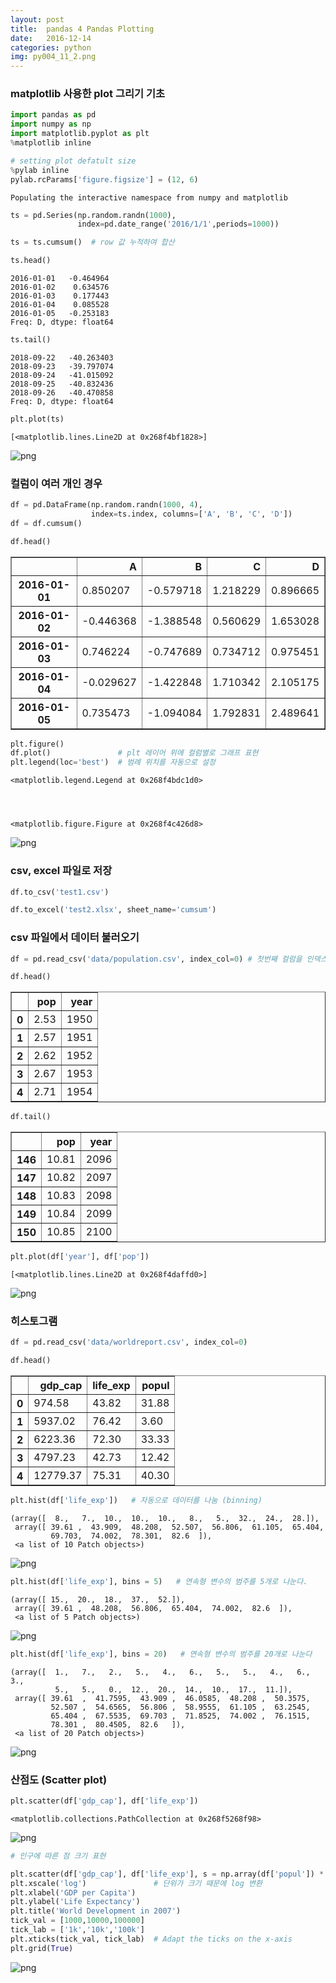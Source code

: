 ```yaml
---
layout: post
title:  pandas 4 Pandas Plotting
date:   2016-12-14
categories: python
img: py004_11_2.png
---
```


### matplotlib 사용한 plot 그리기 기초


```python
import pandas as pd
import numpy as np
import matplotlib.pyplot as plt
%matplotlib inline
```


```python
# setting plot defatult size
%pylab inline
pylab.rcParams['figure.figsize'] = (12, 6)
```

    Populating the interactive namespace from numpy and matplotlib
    


```python
ts = pd.Series(np.random.randn(1000), 
               index=pd.date_range('2016/1/1',periods=1000))
```


```python
ts = ts.cumsum()  # row 값 누적하여 합산
```


```python
ts.head()
```




    2016-01-01   -0.464964
    2016-01-02    0.634576
    2016-01-03    0.177443
    2016-01-04    0.085528
    2016-01-05   -0.253183
    Freq: D, dtype: float64




```python
ts.tail()
```




    2018-09-22   -40.263403
    2018-09-23   -39.797074
    2018-09-24   -41.015092
    2018-09-25   -40.832436
    2018-09-26   -40.470858
    Freq: D, dtype: float64




```python
plt.plot(ts)
```




    [<matplotlib.lines.Line2D at 0x268f4bf1828>]




![png](../images/py004_7_1.png)


### 컬럼이 여러 개인 경우


```python
df = pd.DataFrame(np.random.randn(1000, 4), 
                  index=ts.index, columns=['A', 'B', 'C', 'D'])
df = df.cumsum()
```


```python
df.head()
```




<div>
<table border="1" class="dataframe">
  <thead>
    <tr style="text-align: right;">
      <th></th>
      <th>A</th>
      <th>B</th>
      <th>C</th>
      <th>D</th>
    </tr>
  </thead>
  <tbody>
    <tr>
      <th>2016-01-01</th>
      <td>0.850207</td>
      <td>-0.579718</td>
      <td>1.218229</td>
      <td>0.896665</td>
    </tr>
    <tr>
      <th>2016-01-02</th>
      <td>-0.446368</td>
      <td>-1.388548</td>
      <td>0.560629</td>
      <td>1.653028</td>
    </tr>
    <tr>
      <th>2016-01-03</th>
      <td>0.746224</td>
      <td>-0.747689</td>
      <td>0.734712</td>
      <td>0.975451</td>
    </tr>
    <tr>
      <th>2016-01-04</th>
      <td>-0.029627</td>
      <td>-1.422848</td>
      <td>1.710342</td>
      <td>2.105175</td>
    </tr>
    <tr>
      <th>2016-01-05</th>
      <td>0.735473</td>
      <td>-1.094084</td>
      <td>1.792831</td>
      <td>2.489641</td>
    </tr>
  </tbody>
</table>
</div>




```python
plt.figure()
df.plot()               # plt 레이어 위에 컬럼별로 그래프 표현
plt.legend(loc='best')  # 범례 위치를 자동으로 설정
```




    <matplotlib.legend.Legend at 0x268f4bdc1d0>




    <matplotlib.figure.Figure at 0x268f4c426d8>



![png](../images/py004_11_2.png)


### csv, excel 파일로 저장


```python
df.to_csv('test1.csv')
```


```python
df.to_excel('test2.xlsx', sheet_name='cumsum')
```

### csv 파일에서 데이터 불러오기


```python
df = pd.read_csv('data/population.csv', index_col=0) # 첫번째 컬럼을 인덱스로 사용
```


```python
df.head()
```




<div>
<table border="1" class="dataframe">
  <thead>
    <tr style="text-align: right;">
      <th></th>
      <th>pop</th>
      <th>year</th>
    </tr>
  </thead>
  <tbody>
    <tr>
      <th>0</th>
      <td>2.53</td>
      <td>1950</td>
    </tr>
    <tr>
      <th>1</th>
      <td>2.57</td>
      <td>1951</td>
    </tr>
    <tr>
      <th>2</th>
      <td>2.62</td>
      <td>1952</td>
    </tr>
    <tr>
      <th>3</th>
      <td>2.67</td>
      <td>1953</td>
    </tr>
    <tr>
      <th>4</th>
      <td>2.71</td>
      <td>1954</td>
    </tr>
  </tbody>
</table>
</div>




```python
df.tail()
```




<div>
<table border="1" class="dataframe">
  <thead>
    <tr style="text-align: right;">
      <th></th>
      <th>pop</th>
      <th>year</th>
    </tr>
  </thead>
  <tbody>
    <tr>
      <th>146</th>
      <td>10.81</td>
      <td>2096</td>
    </tr>
    <tr>
      <th>147</th>
      <td>10.82</td>
      <td>2097</td>
    </tr>
    <tr>
      <th>148</th>
      <td>10.83</td>
      <td>2098</td>
    </tr>
    <tr>
      <th>149</th>
      <td>10.84</td>
      <td>2099</td>
    </tr>
    <tr>
      <th>150</th>
      <td>10.85</td>
      <td>2100</td>
    </tr>
  </tbody>
</table>
</div>




```python
plt.plot(df['year'], df['pop'])
```




    [<matplotlib.lines.Line2D at 0x268f4daffd0>]




![png](../images/py004_19_1.png)


### 히스토그램


```python
df = pd.read_csv('data/worldreport.csv', index_col=0)
```


```python
df.head()
```




<div>
<table border="1" class="dataframe">
  <thead>
    <tr style="text-align: right;">
      <th></th>
      <th>gdp_cap</th>
      <th>life_exp</th>
      <th>popul</th>
    </tr>
  </thead>
  <tbody>
    <tr>
      <th>0</th>
      <td>974.58</td>
      <td>43.82</td>
      <td>31.88</td>
    </tr>
    <tr>
      <th>1</th>
      <td>5937.02</td>
      <td>76.42</td>
      <td>3.60</td>
    </tr>
    <tr>
      <th>2</th>
      <td>6223.36</td>
      <td>72.30</td>
      <td>33.33</td>
    </tr>
    <tr>
      <th>3</th>
      <td>4797.23</td>
      <td>42.73</td>
      <td>12.42</td>
    </tr>
    <tr>
      <th>4</th>
      <td>12779.37</td>
      <td>75.31</td>
      <td>40.30</td>
    </tr>
  </tbody>
</table>
</div>




```python
plt.hist(df['life_exp'])   # 자동으로 데이터를 나눔 (binning)
```




    (array([  8.,   7.,  10.,  10.,  10.,   8.,   5.,  32.,  24.,  28.]),
     array([ 39.61 ,  43.909,  48.208,  52.507,  56.806,  61.105,  65.404,
             69.703,  74.002,  78.301,  82.6  ]),
     <a list of 10 Patch objects>)




![png](../images/py004_23_1.png)



```python
plt.hist(df['life_exp'], bins = 5)   # 연속형 변수의 범주를 5개로 나눈다.
```




    (array([ 15.,  20.,  18.,  37.,  52.]),
     array([ 39.61 ,  48.208,  56.806,  65.404,  74.002,  82.6  ]),
     <a list of 5 Patch objects>)




![png](../images/py004_24_1.png)



```python
plt.hist(df['life_exp'], bins = 20)   # 연속형 변수의 범주를 20개로 나눈다
```




    (array([  1.,   7.,   2.,   5.,   4.,   6.,   5.,   5.,   4.,   6.,   3.,
              5.,   5.,   0.,  12.,  20.,  14.,  10.,  17.,  11.]),
     array([ 39.61  ,  41.7595,  43.909 ,  46.0585,  48.208 ,  50.3575,
             52.507 ,  54.6565,  56.806 ,  58.9555,  61.105 ,  63.2545,
             65.404 ,  67.5535,  69.703 ,  71.8525,  74.002 ,  76.1515,
             78.301 ,  80.4505,  82.6   ]),
     <a list of 20 Patch objects>)




![png](../images/py004_25_1.png)


### 산점도 (Scatter plot)


```python
plt.scatter(df['gdp_cap'], df['life_exp'])
```




    <matplotlib.collections.PathCollection at 0x268f5268f98>




![png](../images/py004_27_1.png)



```python
# 인구에 따른 점 크기 표현
```


```python
plt.scatter(df['gdp_cap'], df['life_exp'], s = np.array(df['popul']) * 2)
plt.xscale('log')               # 단위가 크기 때문에 log 변환
plt.xlabel('GDP per Capita')
plt.ylabel('Life Expectancy')
plt.title('World Development in 2007')
tick_val = [1000,10000,100000]
tick_lab = ['1k','10k','100k']
plt.xticks(tick_val, tick_lab)  # Adapt the ticks on the x-axis
plt.grid(True)
```


![png](../images/py004_29_0.png)

